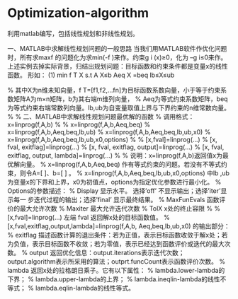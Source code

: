 # Optimization-algorithm
利用matlab编写，包括线性规划和非线性规划。

一、MATLAB中求解线性规划问题的一般思路
当我们用MATLAB软件作优化问题时，所有求maxf 的问题化为求min(-f )来作。约束g i (x)≥0，化为 –g i≤0来作。上述实例去掉实际背景，归结出规划问题：目标函数和约束条件都是变量x的线性函数。
形如： (1) min f T X
          s.t A X≤b
          Aeq X =beq
          lb≤X≤ub
          
% 其中X为n维未知向量，f T=[f1,f2,…fn]为目标函数系数向量，小于等于约束系数矩阵A为m×n矩阵，b为其右端m维列向量，
% Aeq为等式约束系数矩阵，beq为等式约束右端常数列向量。lb,ub为自变量取值上界与下界约束的n维常数向量。
% 
% 二、MATLAB中求解线性规划问题最优解的函数
% 调用格式： x=linprog(f,A,b)
% 
% x=linprog(f,A,b,Aeq,beq)
% x=linprog(f,A,b,Aeq,beq,lb,ub)
% x=linprog(f,A,b,Aeq,beq,lb,ub,x0)
% x=linprog(f,A,b,Aeq,beq,lb,ub,x0,options)
% 
% [x,fval]=linprog(…) 
% [x, fval, exitflag]=linprog(…) 
% [x, fval, exitflag, output]=linprog(…)
% [x, fval, exitflag, output, lambda]=linprog(…)
% 
% 说明：x=linprog(f,A,b)返回值x为最优解向量。
% x=linprog(f,A,b,Aeq,beq) 作有等式约束的问题。若没有不等式约束，则令A=[ ]、b=[ ] 。
% x=linprog(f,A,b,Aeq,beq,lb,ub,x0,options) 中lb ,ub为变量x的下界和上界，x0为初值点，options为指定优化参数进行最小化。
% Options的参数描述：
% Display 显示水平。 选择’off’ 不显示输出；选择’iter’显示每一 步迭代过程的输出；选择’final’ 显示最终结果。
% MaxFunEvals 函数评价的最大允许次数
% Maxiter 最大允许迭代次数
% TolX x处的终止容限 
% 
% [x,fval]=linprog(…) 左端 fval 返回解x处的目标函数值。
% [x,fval,exitflag,output,lambda]=linprog(f,A,b, Aeq,beq,lb,ub,x0) 的输出部分： 
% exitflag 描述函数计算的退出条件：若为正值，表示目标函数收敛于解x处；若为负值，表示目标函数不收敛；若为零值，表示已经达到函数评价或迭代的最大次数。
% output 返回优化信息：output.iterations表示迭代次数；output.algorithm表示所采用的算法；outprt.funcCount表示函数评价次数。
% lambda 返回x处的拉格朗日乘子。它有以下属性：
% lambda.lower-lambda的下界；
% lambda.upper-lambda的上界；
% lambda.ineqlin-lambda的线性不等式；
% lambda.eqlin-lambda的线性等式。

